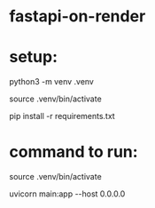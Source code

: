 # fastapi-on-render

# setup:
python3 -m venv .venv

source .venv/bin/activate

pip install -r requirements.txt

# command to run: 
source .venv/bin/activate

uvicorn main:app --host 0.0.0.0